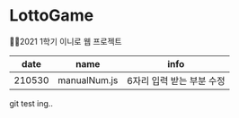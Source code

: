 # LottoGame
👩‍💻2021 1학기 이니로 웹 프로젝트

|date|name|info|
|------|---|---|
|210530|manualNum.js|6자리 입력 받는 부분 수정|

git test ing..
